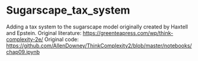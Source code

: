 # Sugarscape_tax_system
Adding a tax system to the sugarscape model originally created by Haxtell and Epstein.
Original literature: https://greenteapress.com/wp/think-complexity-2e/
Original code: https://github.com/AllenDowney/ThinkComplexity2/blob/master/notebooks/chap09.ipynb
